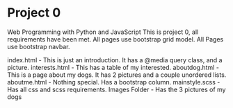 # Project 0

Web Programming with Python and JavaScript
This is project 0, all requirements have been met. 
All pages use bootstrap grid model.
All Pages use bootstrap navbar.

index.html - This is just an introduction. It has a @media query class, and a picture. 
interests.html - This has a table of my interested. 
aboutdog.html - This is a page about my dogs. It has 2 pictures and a couple unordered lists.
aboutme.html - Nothing special. Has a bootstrap column.
mainstyle.scss - Has all css and scss requirements.
Images Folder - Has the 3 pictures of my dogs